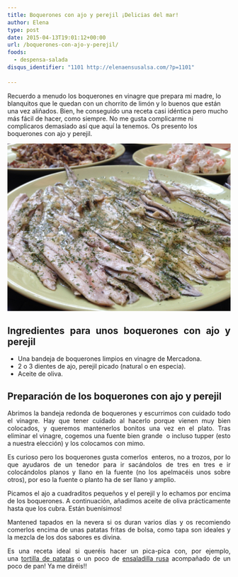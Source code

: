 ```yaml
---
title: Boquerones con ajo y perejil ¡Delicias del mar!
author: Elena
type: post
date: 2015-04-13T19:01:12+00:00
url: /boquerones-con-ajo-y-perejil/
foods:
  - despensa-salada
disqus_identifier: "1101 http://elenaensusalsa.com/?p=1101"

---
```

Recuerdo a menudo los boquerones en vinagre que prepara mi madre, lo blanquitos que le quedan con un chorrito de limón y lo buenos que están una vez aliñados. Bien, he conseguido una receta casi idéntica pero mucho más fácil de hacer, como siempre. No me gusta complicarme ni complicaros demasiado así que aquí la tenemos. Os presento los boquerones con ajo y perejil.

[<img class="aligncenter wp-image-1102" title="boquerones con ajo y perejil" src="/2018/03/boquerones.jpg" alt="boquerones con ajo y perejil" />][1]

<h2 style="text-align: justify;">
  Ingredientes para unos boquerones con ajo y perejil
</h2>

<ul style="text-align: justify;">
  <li>
    Una bandeja de boquerones limpios en vinagre de Mercadona.
  </li>
  <li>
    2 o 3 dientes de ajo, perejil picado (natural o en especia).
  </li>
  <li>
    Aceite de oliva.
  </li>
</ul>

## Preparación de los boquerones con ajo y perejil

<p style="text-align: justify;">
  Abrimos la bandeja redonda de boquerones y escurrimos con cuidado todo el vinagre. Hay que tener cuidado al hacerlo porque vienen muy bien colocados, y queremos mantenerlos bonitos una vez en el plato. Tras eliminar el vinagre, cogemos una fuente bien grande  o incluso tupper (esto a nuestra elección) y los colocamos con mimo.
</p>

<p style="text-align: justify;">
  Es curioso pero los boquerones gusta comerlos  enteros, no a trozos, por lo que ayudaros de un tenedor para ir sacándolos de tres en tres e ir colocándolos planos y llano en la fuente (no los apelmacéis unos sobre otros), por eso la fuente o planto ha de ser llano y amplio.
</p>

<p style="text-align: justify;">
  Picamos el ajo a cuadraditos pequeños y el perejil y lo echamos por encima de los boquerones. A continuación, añadimos aceite de oliva prácticamente hasta que los cubra. Están buenísimos!
</p>

<p style="text-align: justify;">
  Mantened tapados en la nevera si os duran varios días y os recomiendo comerlos encima de unas patatas fritas de bolsa, como tapa son ideales y la mezcla de los dos sabores es divina.
</p>

<p style="text-align: justify;">
  Es una receta ideal si queréis hacer un pica-pica con, por ejemplo, una <a href="https://elenaensusalsa.com/tortilla-de-patatas-con-truco/">tortilla de patatas</a> o un poco de <a href="https://elenaensusalsa.com/ensaladilla-rusa-de-mama/">ensaladilla rusa</a> acompañado de un poco de pan! Ya me diréis!!
</p>

<p style="text-align: justify;">

 [1]: /2018/03/boquerones.jpg
